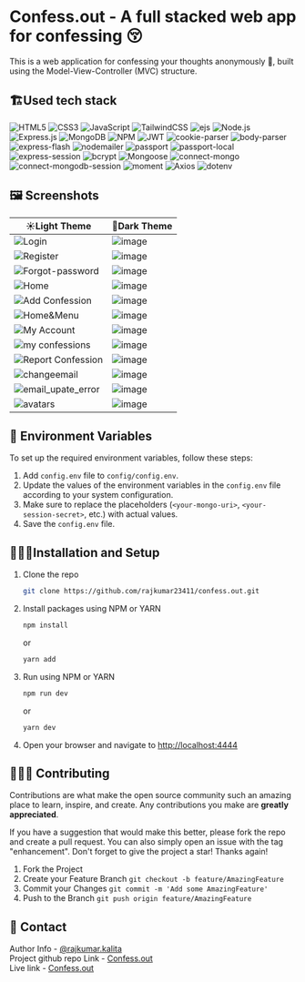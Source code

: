 # Confess.out - A full stacked web app for confessing 😚
This is a web application for confessing your thoughts anonymously 🫣, built using the Model-View-Controller (MVC) structure.

## 🏗️Used tech stack

![HTML5](https://img.shields.io/badge/html5-%23E34F26.svg?style=for-the-badge&logo=html5&logoColor=white) ![CSS3](https://img.shields.io/badge/css3-%231572B6.svg?style=for-the-badge&logo=css3&logoColor=white) ![JavaScript](https://img.shields.io/badge/javascript-%23323330.svg?style=for-the-badge&logo=javascript&logoColor=%23F7DF1E) ![TailwindCSS](https://img.shields.io/badge/tailwindcss-%2338B2AC.svg?style=for-the-badge&logo=tailwind-css&logoColor=white) 
![ejs](https://img.shields.io/badge/ejs-%23FFA500.svg?style=for-the-badge&logo=embedly&logoColor=white) ![Node.js](https://img.shields.io/badge/Node.js-43853D?style=for-the-badge&logo=node.js&logoColor=white)
![Express.js](https://img.shields.io/badge/express.js-%23404d59.svg?style=for-the-badge&logo=express&logoColor=%2361DAFB) ![MongoDB](https://img.shields.io/badge/MongoDB-47A248?style=for-the-badge&logo=MongoDB&logoColor=white) 
![NPM](https://img.shields.io/badge/NPM-%23000000.svg?style=for-the-badge&logo=npm&logoColor=white) ![JWT](https://img.shields.io/badge/JWT-black?style=for-the-badge&logo=JSON%20web%20tokens)
![cookie-parser](https://img.shields.io/badge/cookie--parser-EB6E5D?style=for-the-badge&logo=node.js&logoColor=white) ![body-parser](https://img.shields.io/badge/body--parser-%231E90FF.svg?style=for-the-badge&logo=node.js&logoColor=white)
![express-flash](https://img.shields.io/badge/express--flash-FFA94D?style=for-the-badge&logo=node.js&logoColor=white) ![nodemailer](https://img.shields.io/badge/nodemailer-339933?style=for-the-badge&logo=nodemailer&logoColor=white) ![passport](https://img.shields.io/badge/passport-34E27A?style=for-the-badge&logo=node.js&logoColor=white) ![passport-local](https://img.shields.io/badge/passport--local-2F4050?style=for-the-badge&logo=passport&logoColor=white)
![express-session](https://img.shields.io/badge/express--session-9E7CC1?style=for-the-badge&logo=node.js&logoColor=white) ![bcrypt](https://img.shields.io/badge/bcrypt-%239999FF.svg?style=for-the-badge&logo=node.js&logoColor=white)
![Mongoose](https://img.shields.io/badge/Mongoose-880000?style=for-the-badge&logo=MongoDB&logoColor=white) ![connect-mongo](https://img.shields.io/badge/connect--mongo-%23FFB6C1.svg?style=for-the-badge&logo=npm&logoColor=white) ![connect-mongodb-session](https://img.shields.io/badge/connect--mongodb--session-%23FFB6C1.svg?style=for-the-badge&logo=npm&logoColor=white)
![moment](https://img.shields.io/badge/Moment.js-%23000000.svg?style=for-the-badge&logo=moment&logoColor=white) ![Axios](https://img.shields.io/badge/axios-%2343853D.svg?style=for-the-badge&logo=axios&logoColor=white) ![dotenv](https://img.shields.io/badge/dotenv-%231AB47B.svg?style=for-the-badge&logo=dotenv&logoColor=white)

## 🖼️ Screenshots

| ☀️Light Theme | 🌙Dark Theme |
| --------------- | ----------------- |
| ![Login](https://github.com/rajkumar23411/confess.out/assets/90103892/67f06df0-b816-4cac-95f4-f13088e4d048) | ![image](https://github.com/rajkumar23411/confess.out/assets/90103892/f2266670-cce1-4d24-9f4d-c60f4895046a) | 
| ![Register](https://github.com/rajkumar23411/confess.out/assets/90103892/141bbfcc-b1bb-40e1-9c6d-4b68b53e92bd) | ![image](https://github.com/rajkumar23411/confess.out/assets/90103892/4b8132b4-d9f2-439c-b5b1-2e7831d22806) |
| ![Forgot-password](https://github.com/rajkumar23411/confess.out/assets/90103892/223af50f-88ac-4c87-8943-0bc1372b26f2) | ![image](https://github.com/rajkumar23411/confess.out/assets/90103892/f050ce07-59f8-4c2a-9817-6798058aa403) |
| ![Home](https://github.com/rajkumar23411/confess.out/assets/90103892/5bedb094-15ca-46ee-8d44-61239482af2d) | ![image](https://github.com/rajkumar23411/confess.out/assets/90103892/8fe3d27f-c1e0-4668-9a42-5df80efd7dc8) |
| ![Add Confession](https://github.com/rajkumar23411/confess.out/assets/90103892/8fff6863-4a21-4f52-a0c3-b5ab857697bd) | ![image](https://github.com/rajkumar23411/confess.out/assets/90103892/8c1951d6-4fb0-4f9a-9b36-3b180079280d) |
| ![Home&Menu](https://github.com/rajkumar23411/confess.out/assets/90103892/9b05370d-366b-4550-98d7-4c749cd4b353) | ![image](https://github.com/rajkumar23411/confess.out/assets/90103892/fc8169d2-f9a1-4ca1-9098-c752601adf73)  |
| ![My Account](https://github.com/rajkumar23411/confess.out/assets/90103892/3e7af0a3-501b-46e6-b20b-2188d62a2461) | ![image](https://github.com/rajkumar23411/confess.out/assets/90103892/5922c7cc-7619-42bf-b955-fbd865901827) |
| ![my confessions](https://github.com/rajkumar23411/confess.out/assets/90103892/5ce2a1c8-27ab-4a73-b8b4-8d67469d98a9) | ![image](https://github.com/rajkumar23411/confess.out/assets/90103892/afdd550d-35ce-4ebf-8e95-9dfb8c93db8a) |
| ![Report Confession](https://github.com/rajkumar23411/confess.out/assets/90103892/9eccaca5-e508-434e-b432-997a6a0117bb) | ![image](https://github.com/rajkumar23411/confess.out/assets/90103892/5c29f0fe-dd1e-49cb-87f1-0c4b437a887c) |
| ![changeemail](https://github.com/rajkumar23411/confess.out/assets/90103892/4e8bc455-d5df-4991-aa14-7a4c122e06e5) | ![image](https://github.com/rajkumar23411/confess.out/assets/90103892/4799fa5f-c015-4e98-9653-35c2e49fb4b5) |
| ![email_upate_error](https://github.com/rajkumar23411/confess.out/assets/90103892/e1746b14-86f4-4c07-b4d6-8a633b9355ee) | ![image](https://github.com/rajkumar23411/confess.out/assets/90103892/19f407e9-97b4-4488-b6ab-9b6e896be4d6) |
| ![avatars](https://github.com/rajkumar23411/confess.out/assets/90103892/badb4c7f-1839-483b-aaa7-3a68b829e248) | ![image](https://github.com/rajkumar23411/confess.out/assets/90103892/b05bfbc4-4654-4e70-b330-6a8bf5bd8173) |


## 🔧 Environment Variables

To set up the required environment variables, follow these steps:

1. Add `config.env` file to `config/config.env`.
2. Update the values of the environment variables in the `config.env` file according to your system configuration.
3. Make sure to replace the placeholders (`<your-mongo-uri>`, `<your-session-secret>`, etc.) with actual values.
4. Save the `config.env` file.


## 🧑🏻‍🎤Installation and Setup

1. Clone the repo
   ```sh
   git clone https://github.com/rajkumar23411/confess.out.git
   ```
2. Install packages using NPM or YARN

   ```sh
   npm install
   ```
   or

   ```sh
   yarn add
   ```

3. Run using NPM or YARN

   ```sh
   npm run dev
   ```
   or

   ```sh
   yarn dev
   ```
   
4.  Open your browser and navigate to [http://localhost:4444](http://localhost:4444)

## 💁🏻‍♂️ Contributing

Contributions are what make the open source community such an amazing place to learn, inspire, and create. Any contributions you make are **greatly appreciated**.

If you have a suggestion that would make this better, please fork the repo and create a pull request. You can also simply open an issue with the tag "enhancement".
Don't forget to give the project a star! Thanks again!

1. Fork the Project
2. Create your Feature Branch `git checkout -b feature/AmazingFeature`
3. Commit your Changes `git commit -m 'Add some AmazingFeature'`
4. Push to the Branch `git push origin feature/AmazingFeature`

## 🤝 Contact

Author Info - [@rajkumar.kalita](itzraj005@gmail.com)
<br />
Project github repo Link - [Confess.out](https://github.com/rajkumar23411/confess.out.git)
<br />
Live link - [Confess.out](https://confess-out.onrender.com/)






